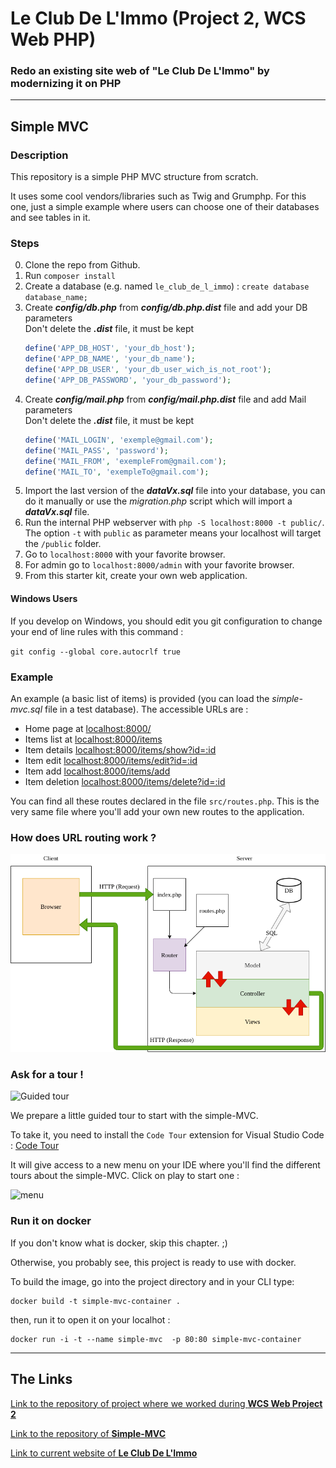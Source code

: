 <h1>Le Club De L'Immo (Project 2, WCS Web PHP)</h1>

### Redo an existing site web of "Le Club De L'Immo" by modernizing it on PHP


---

## Simple MVC

### Description

This repository is a simple PHP MVC structure from scratch.

It uses some cool vendors/libraries such as Twig and Grumphp.
For this one, just a simple example where users can choose one of their databases and see tables in it.

### Steps

0. Clone the repo from Github.
0. Run `composer install`
0. Create a database (e.g. named `le_club_de_l_immo`) : `create database database_name;`
0. Create <b>*config/db.php*</b> from <b>*config/db.php.dist*</b> file and add your DB parameters<br/>
    Don't delete the <b>*.dist*</b> file, it must be kept
    ```php
    define('APP_DB_HOST', 'your_db_host');
    define('APP_DB_NAME', 'your_db_name');
    define('APP_DB_USER', 'your_db_user_wich_is_not_root');
    define('APP_DB_PASSWORD', 'your_db_password');
    ```
0. Create <b>*config/mail.php*</b> from <b>*config/mail.php.dist*</b> file and add Mail parameters<br/>
    Don't delete the <b>*.dist*</b> file, it must be kept
    ```php
    define('MAIL_LOGIN', 'exemple@gmail.com');
    define('MAIL_PASS', 'password');
    define('MAIL_FROM', 'exempleFrom@gmail.com');
    define('MAIL_TO', 'exempleTo@gmail.com');
    ```
0. Import the last version of the <b>*dataVx.sql*</b> file into your database, you can do it manually or use the *migration.php* script which will import a <b>*dataVx.sql*</b> file.
0. Run the internal PHP webserver with `php -S localhost:8000 -t public/`. The option `-t` with `public` as parameter means your localhost will target the `/public` folder.
0. Go to `localhost:8000` with your favorite browser.
0. For admin go to `localhost:8000/admin` with your favorite browser.
0. From this starter kit, create your own web application.

#### Windows Users

If you develop on Windows, you should edit you git configuration to change your end of line rules with this command :

`git config --global core.autocrlf true`

### Example 

An example (a basic list of items) is provided (you can load the *simple-mvc.sql* file in a test database). The accessible URLs are :

* Home page at [localhost:8000/](localhost:8000/)
* Items list at [localhost:8000/items](localhost:8000/items)
* Item details [localhost:8000/items/show?id=:id](localhost:8000/item/show?id=2)
* Item edit [localhost:8000/items/edit?id=:id](localhost:8000/items/edit?id=2)
* Item add [localhost:8000/items/add](localhost:8000/items/add)
* Item deletion [localhost:8000/items/delete?id=:id](localhost:8000/items/delete?id=2)

You can find all these routes declared in the file `src/routes.php`. This is the very same file where you'll add your own new routes to the application.

### How does URL routing work ?

![simple_MVC.png](.tours/simple_MVC.png)


### Ask for a tour !

<img src="https://raw.githubusercontent.com/WildCodeSchool/simple-mvc/codetour/.tours/photo-1632178151697-fd971baa906f.jpg" alt="Guided tour" width="150"/>

We prepare a little guided tour to start with the simple-MVC.

To take it, you need to install the `Code Tour` extension for Visual Studio Code : [Code Tour](https://marketplace.visualstudio.com/items?itemName=vsls-contrib.codetour)

It will give access to a new menu on your IDE where you'll find the different tours about the simple-MVC. Click on play to start one : 

![menu](https://raw.githubusercontent.com/WildCodeSchool/simple-mvc/codetour/.tours/code_tour_menu.png)



### Run it on docker

If you don't know what is docker, skip this chapter. ;) 

Otherwise, you probably see, this project is ready to use with docker. 

To build the image, go into the project directory and in your CLI type:

```
docker build -t simple-mvc-container .
```

then, run it to open it on your localhot :

```
docker run -i -t --name simple-mvc  -p 80:80 simple-mvc-container
```

---

## The Links

<a href="https://github.com/WildCodeSchool/orleans-php-202103-project-clubimmo/tree/master">Link to the repository of project where we worked during <b>WCS Web Project 2</b></a>

<a href="https://github.com/WildCodeSchool/simple-mvc">Link to the repository of <b>Simple-MVC</b></a>

<a href="https://orleans.leclubdelimmo.fr/">Link to current website of <b>Le Club De L'Immo</b></a>

